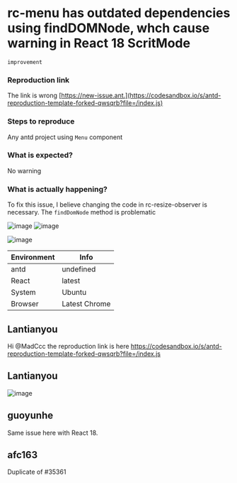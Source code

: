 # rc-menu has outdated dependencies using findDOMNode, whch cause warning in React 18 ScritMode

`improvement`

### Reproduction link

The link is wrong
[https://new-issue.ant.](https://codesandbox.io/s/antd-reproduction-template-forked-qwsqrb?file=/index.js)

### Steps to reproduce

Any antd project using `Menu` component

### What is expected?

No warning

### What is actually happening?

To fix this issue, I believe changing the code in rc-resize-observer is necessary. The `findDomNode` method is problematic

![image](https://user-images.githubusercontent.com/37259750/224934194-597259b1-6207-4778-b1c7-b03b672fcbd3.png)
![image](https://user-images.githubusercontent.com/37259750/224934288-d68f1c98-7234-4347-86e9-54d49b473282.png)

![image](https://user-images.githubusercontent.com/37259750/224934036-e6f530af-1383-433a-9aac-0fcf768b2cb5.png)

| Environment | Info          |
| ----------- | ------------- |
| antd        | undefined     |
| React       | latest        |
| System      | Ubuntu        |
| Browser     | Latest Chrome |

<!-- generated by ant-design-issue-helper. DO NOT REMOVE -->

## Lantianyou

Hi @MadCcc the reproduction link is here https://codesandbox.io/s/antd-reproduction-template-forked-qwsqrb?file=/index.js

## Lantianyou

![image](https://user-images.githubusercontent.com/37259750/224936569-baba0fe3-9dba-44a3-9b20-1bdeb93bd8ed.png)

## guoyunhe

Same issue here with React 18.

## afc163

Duplicate of #35361
